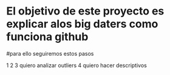 # El objetivo de este proyecto es explicar alos big daters como funciona github

#para ello seguiremos estos pasos

1
2
3 quiero analizar outliers
4 quiero hacer descriptivos